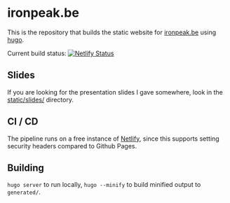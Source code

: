ironpeak.be
===========

This is the repository that builds the static website for [ironpeak.be](https://ironpeak.be/) using [hugo](https://gohugo.io/).

Current build status: [![Netlify Status](https://api.netlify.com/api/v1/badges/55df448b-0cad-4bc9-bf27-50b65531eea1/deploy-status)](https://app.netlify.com/sites/ironpeakbe/deploys)


Slides
-------
If you are looking for the presentation slides I gave somewhere, look in the [static/slides/](static/slides/) directory.

CI / CD
-------
The pipeline runs on a free instance of [Netlify](https://www.netlify.com/), since this supports setting security headers compared to Github Pages.

Building
--------
`hugo server` to run locally, `hugo --minify` to build minified output to `generated/`.
